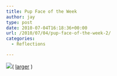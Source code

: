 ```yaml
---
title: Pup Face of the Week
author: jay
type: post
date: 2010-07-04T16:18:36+00:00
url: /2010/07/04/pup-face-of-the-week-2/
categories:
  - Reflections

---
```

 ![][1]( [larger][2] )

 [1]: https://photos.smugmug.com/Pets/Our-Pups/DSC1372/922756671_VjfXT-M.jpg
 [2]: http://photos.littleriverview.org/Pets/Our-Pups/7810105_a7H5S#922756671_VjfXT-A-LB